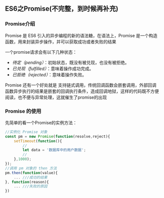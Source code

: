 ## ES6之Promise(不完整，到时候再补充)

### Promise介绍

Promise 是 ES6 引入的异步编程的新的语法糖，在语法上，Promise 是一个构造函数，用来封装异步操作，并可以获取成功或者失败的结果

一个promise请求会有以下几种状态：

- *待定（pending）*：初始状态，既没有被兑现，也没有被拒绝。
- *已兑现（fulfilled）*：意味着操作成功完成。
- *已拒绝（rejected）*：意味着操作失败。

Promise 还有一个好处就是 支持链式调用，传统回调函数会嵌套调用，外部回调函数异步执行的结果是嵌套的回调执行条件，造成回调地狱，这样的代码既不方便阅读，也不便与异常处理，这就催生了promise的出现

### Promise 的使用

先简单的看一个Promise的实例方法：

```javascript
//实例化 Promise 对象
const pm = new Promise(function(resolve,reject){
    setTimeout(function(){
        //
        let data = '数据库中的用户数据';
        //
    },1000);
});
//调用 pm 对象的 then 方法
pm.then(function(value){
    ... ///成功的结果
}, function(reason){
    ... ///失败的原因
})
```

